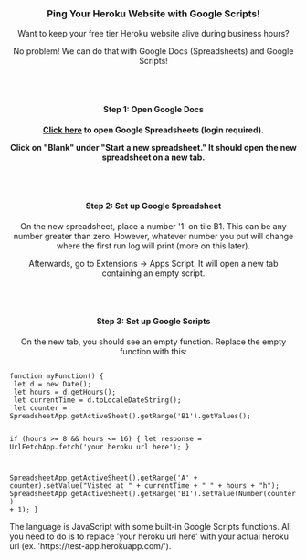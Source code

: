 <div align="center">
<h3>Ping Your Heroku Website with Google Scripts!</h3>
<p>Want to keep your free tier Heroku website alive during business hours?</p>
<p>No problem! We can do that with Google Docs (Spreadsheets) and Google Scripts!<p>
<br>
<br>
<h4>Step 1: Open Google Docs<h4>
<p><a href="https://docs.google.com/spreadsheets/">Click here</a> to open Google Spreadsheets (login required).</p>
<p>Click on "Blank" under "Start a new spreadsheet." It should open the new spreadsheet on a new tab.<p>
<br>
<br>
<h4>Step 2: Set up Google Spreadsheet</h4>
<p>On the new spreadsheet, place a number '1' on tile B1. This can be any number greater than zero. However, whatever number you put will change where the first run log will print (more on this later).</p>
<p>Afterwards, go to Extensions -> Apps Script. It will open a new tab containing an empty script.</p>
<br>
<br>
<h4>Step 3: Set up Google Scripts</h4>
<p>On the new tab, you should see an empty function. Replace the empty function with this:</p>
</div>
<code>
function myFunction() {
 let d = new Date();
 let hours = d.getHours();
 let currentTime = d.toLocaleDateString();
 let counter = SpreadsheetApp.getActiveSheet().getRange('B1').getValues();

if (hours >= 8 && hours <= 16) {
let response = UrlFetchApp.fetch('your heroku url here');
}

SpreadsheetApp.getActiveSheet().getRange('A' + counter).setValue("Visted at " + currentTime + " " + hours + "h");
SpreadsheetApp.getActiveSheet().getRange('B1').setValue(Number(counter) + 1);
}
</code>

<p>The language is JavaScript with some built-in Google Scripts functions. All you need to do is to replace 'your heroku url here' with your actual heroku url (ex. 'https://test-app.herokuapp.com/').</p>

<div align="center">
</div>
